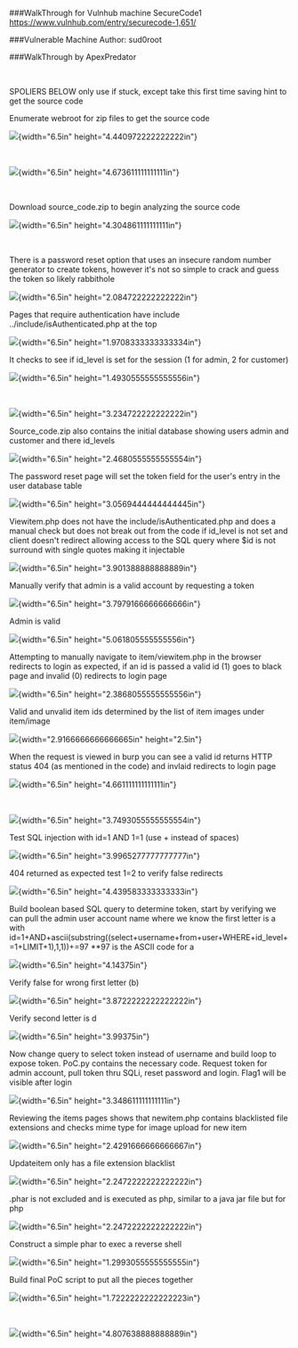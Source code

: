 ###WalkThrough for Vulnhub machine SecureCode1
<https://www.vulnhub.com/entry/securecode-1,651/>

###Vulnerable Machine Author: sud0root

###WalkThrough by ApexPredator

 

SPOLIERS BELOW only use if stuck, except take this first time saving
hint to get the source code

Enumerate webroot for zip files to get the source code

![](media/image1.png){width="6.5in" height="4.440972222222222in"}

 

![](media/image2.png){width="6.5in" height="4.673611111111111in"}

 

Download source_code.zip to begin analyzing the source code

![](media/image3.png){width="6.5in" height="4.304861111111111in"}

 

There is a password reset option that uses an insecure random number
generator to create tokens, however it\'s not so simple to crack and
guess the token so likely rabbithole

![](media/image4.png){width="6.5in" height="2.084722222222222in"}

Pages that require authentication have include
../include/isAuthenticated.php at the top

![](media/image5.png){width="6.5in" height="1.9708333333333334in"}

It checks to see if id_level is set for the session (1 for admin, 2 for
customer)

![](media/image6.png){width="6.5in" height="1.4930555555555556in"}

 

![](media/image7.png){width="6.5in" height="3.234722222222222in"}

Source_code.zip also contains the initial database showing users admin
and customer and there id_levels

![](media/image8.png){width="6.5in" height="2.4680555555555554in"}

The password reset page will set the token field for the user\'s entry
in the user database table

![](media/image9.png){width="6.5in" height="3.0569444444444445in"}

Viewitem.php does not have the include/isAuthenticated.php and does a
manual check but does not break out from the code if id_level is not set
and client doesn\'t redirect allowing access to the SQL query where \$id
is not surround with single quotes making it injectable

![](media/image10.png){width="6.5in" height="3.901388888888889in"}

Manually verify that admin is a valid account by requesting a token

![](media/image11.png){width="6.5in" height="3.7979166666666666in"}

Admin is valid

![](media/image12.png){width="6.5in" height="5.061805555555556in"}

Attempting to manually navigate to item/viewitem.php in the browser
redirects to login as expected, if an id is passed a valid id (1) goes
to black page and invalid (0) redirects to login page

![](media/image13.png){width="6.5in" height="2.3868055555555556in"}

Valid and unvalid item ids determined by the list of item images under
item/image

![](media/image14.png){width="2.9166666666666665in" height="2.5in"}

When the request is viewed in burp you can see a valid id returns HTTP
status 404 (as mentioned in the code) and invlaid redirects to login
page

![](media/image15.png){width="6.5in" height="4.661111111111111in"}

 

![](media/image16.png){width="6.5in" height="3.7493055555555554in"}

Test SQL injection with id=1 AND 1=1 (use + instead of spaces)

![](media/image17.png){width="6.5in" height="3.9965277777777777in"}

404 returned as expected test 1=2 to verify false redirects

![](media/image18.png){width="6.5in" height="4.439583333333333in"}

Build boolean based SQL query to determine token, start by verifying we
can pull the admin user account name where we know the first letter is a
with
id=1+AND+ascii(substring((select+username+from+user+WHERE+id_level+=1+LIMIT+1),1,1))+=97
\*\*97 is the ASCII code for a

![](media/image19.png){width="6.5in" height="4.14375in"}

Verify false for wrong first letter (b)

![](media/image20.png){width="6.5in" height="3.8722222222222222in"}

Verify second letter is d

![](media/image21.png){width="6.5in" height="3.99375in"}

Now change query to select token instead of username and build loop to
expose token. PoC.py contains the necessary code. Request token for
admin account, pull token thru SQLi, reset password and login. Flag1
will be visible after login

![](media/image22.png){width="6.5in" height="3.348611111111111in"}

Reviewing the items pages shows that newitem.php contains blacklisted
file extensions and checks mime type for image upload for new item

![](media/image23.png){width="6.5in" height="2.4291666666666667in"}

Updateitem only has a file extension blacklist

![](media/image24.png){width="6.5in" height="2.2472222222222222in"}

.phar is not excluded and is executed as php, similar to a java jar file
but for php

![](media/image24.png){width="6.5in" height="2.2472222222222222in"}

Construct a simple phar to exec a reverse shell

![](media/image25.png){width="6.5in" height="1.2993055555555555in"}

Build final PoC script to put all the pieces together

![](media/image26.png){width="6.5in" height="1.7222222222222223in"}

 

![](media/image27.png){width="6.5in" height="4.807638888888889in"}

 

